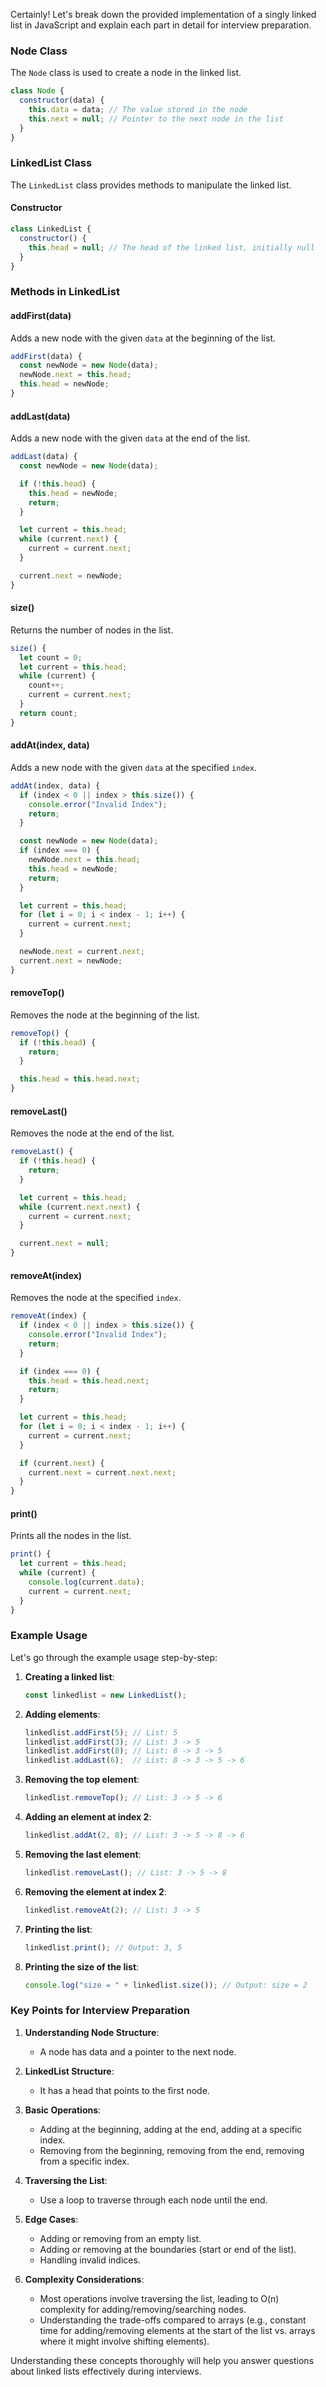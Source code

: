 Certainly! Let's break down the provided implementation of a singly linked list in JavaScript and explain each part in detail for interview preparation. 

### Node Class

The `Node` class is used to create a node in the linked list.

```javascript
class Node {
  constructor(data) {
    this.data = data; // The value stored in the node
    this.next = null; // Pointer to the next node in the list
  }
}
```

### LinkedList Class

The `LinkedList` class provides methods to manipulate the linked list.

#### Constructor

```javascript
class LinkedList {
  constructor() {
    this.head = null; // The head of the linked list, initially null
  }
}
```

### Methods in LinkedList

#### addFirst(data)

Adds a new node with the given `data` at the beginning of the list.

```javascript
addFirst(data) {
  const newNode = new Node(data);
  newNode.next = this.head;
  this.head = newNode;
}
```

#### addLast(data)

Adds a new node with the given `data` at the end of the list.

```javascript
addLast(data) {
  const newNode = new Node(data);

  if (!this.head) {
    this.head = newNode;
    return;
  }

  let current = this.head;
  while (current.next) {
    current = current.next;
  }

  current.next = newNode;
}
```

#### size()

Returns the number of nodes in the list.

```javascript
size() {
  let count = 0;
  let current = this.head;
  while (current) {
    count++;
    current = current.next;
  }
  return count;
}
```

#### addAt(index, data)

Adds a new node with the given `data` at the specified `index`.

```javascript
addAt(index, data) {
  if (index < 0 || index > this.size()) {
    console.error("Invalid Index");
    return;
  }

  const newNode = new Node(data);
  if (index === 0) {
    newNode.next = this.head;
    this.head = newNode;
    return;
  }

  let current = this.head;
  for (let i = 0; i < index - 1; i++) {
    current = current.next;
  }

  newNode.next = current.next;
  current.next = newNode;
}
```

#### removeTop()

Removes the node at the beginning of the list.

```javascript
removeTop() {
  if (!this.head) {
    return;
  }

  this.head = this.head.next;
}
```

#### removeLast()

Removes the node at the end of the list.

```javascript
removeLast() {
  if (!this.head) {
    return;
  }

  let current = this.head;
  while (current.next.next) {
    current = current.next;
  }

  current.next = null;
}
```

#### removeAt(index)

Removes the node at the specified `index`.

```javascript
removeAt(index) {
  if (index < 0 || index > this.size()) {
    console.error("Invalid Index");
    return;
  }

  if (index === 0) {
    this.head = this.head.next;
    return;
  }

  let current = this.head;
  for (let i = 0; i < index - 1; i++) {
    current = current.next;
  }

  if (current.next) {
    current.next = current.next.next;
  }
}
```

#### print()

Prints all the nodes in the list.

```javascript
print() {
  let current = this.head;
  while (current) {
    console.log(current.data);
    current = current.next;
  }
}
```

### Example Usage

Let's go through the example usage step-by-step:

1. **Creating a linked list**:
   ```javascript
   const linkedlist = new LinkedList();
   ```

2. **Adding elements**:
   ```javascript
   linkedlist.addFirst(5); // List: 5
   linkedlist.addFirst(3); // List: 3 -> 5
   linkedlist.addFirst(8); // List: 8 -> 3 -> 5
   linkedlist.addLast(6);  // List: 8 -> 3 -> 5 -> 6
   ```

3. **Removing the top element**:
   ```javascript
   linkedlist.removeTop(); // List: 3 -> 5 -> 6
   ```

4. **Adding an element at index 2**:
   ```javascript
   linkedlist.addAt(2, 8); // List: 3 -> 5 -> 8 -> 6
   ```

5. **Removing the last element**:
   ```javascript
   linkedlist.removeLast(); // List: 3 -> 5 -> 8
   ```

6. **Removing the element at index 2**:
   ```javascript
   linkedlist.removeAt(2); // List: 3 -> 5
   ```

7. **Printing the list**:
   ```javascript
   linkedlist.print(); // Output: 3, 5
   ```

8. **Printing the size of the list**:
   ```javascript
   console.log("size = " + linkedlist.size()); // Output: size = 2
   ```

### Key Points for Interview Preparation

1. **Understanding Node Structure**: 
   - A node has data and a pointer to the next node.
   
2. **LinkedList Structure**: 
   - It has a head that points to the first node.
   
3. **Basic Operations**: 
   - Adding at the beginning, adding at the end, adding at a specific index.
   - Removing from the beginning, removing from the end, removing from a specific index.
   
4. **Traversing the List**: 
   - Use a loop to traverse through each node until the end.
   
5. **Edge Cases**:
   - Adding or removing from an empty list.
   - Adding or removing at the boundaries (start or end of the list).
   - Handling invalid indices.

6. **Complexity Considerations**:
   - Most operations involve traversing the list, leading to O(n) complexity for adding/removing/searching nodes.
   - Understanding the trade-offs compared to arrays (e.g., constant time for adding/removing elements at the start of the list vs. arrays where it might involve shifting elements).

Understanding these concepts thoroughly will help you answer questions about linked lists effectively during interviews.